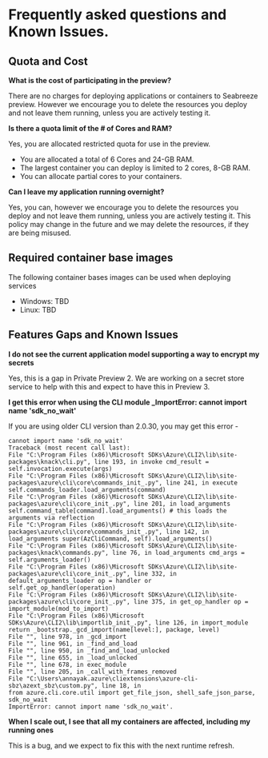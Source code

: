 # Frequently asked questions and Known Issues.

## Quota and Cost

**What is the cost of participating in the preview?**

 There are no charges for deploying applications or containers to Seabreeze preview. However we encourage you to delete the resources you deploy and not leave them running, unless you are actively testing it.

**Is there a quota limit of the # of Cores and RAM?**

Yes, you are allocated restricted quota for use in the preview.

-  You are allocated a total of 6 Cores and 24-GB RAM.
-  The largest container you can deploy is limited to 2 cores, 8-GB RAM.
-  You can allocate partial cores to your containers. 

**Can I leave my application running overnight?**

Yes, you can, however we encourage you to delete the resources you deploy and not leave them running, unless you are actively testing it. This policy may change in the future and we may delete the resources, if they are being misused.

## Required container base images
The following container bases images can be used when deploying services

- Windows: TBD
- Linux: TBD

## Features Gaps and Known Issues

**I do not see the current application model supporting a way to encrypt my secrets**

Yes, this is a gap in Private Preview 2. We are working on a secret store service to help with this and expect to have this in Preview 3. 

**I get this error when using the CLI module _ImportError: cannot import name 'sdk_no_wait'**

If you are using older CLI version than 2.0.30, you may get this error -

```
cannot import name 'sdk_no_wait'
Traceback (most recent call last):
File "C:\Program Files (x86)\Microsoft SDKs\Azure\CLI2\lib\site-packages\knack\cli.py", line 193, in invoke cmd_result = self.invocation.execute(args)
File "C:\Program Files (x86)\Microsoft SDKs\Azure\CLI2\lib\site-packages\azure\cli\core\commands_init_.py", line 241, in execute self.commands_loader.load_arguments(command)
File "C:\Program Files (x86)\Microsoft SDKs\Azure\CLI2\lib\site-packages\azure\cli\core_init_.py", line 201, in load_arguments self.command_table[command].load_arguments() # this loads the arguments via reflection
File "C:\Program Files (x86)\Microsoft SDKs\Azure\CLI2\lib\site-packages\azure\cli\core\commands_init_.py", line 142, in load_arguments super(AzCliCommand, self).load_arguments()
File "C:\Program Files (x86)\Microsoft SDKs\Azure\CLI2\lib\site-packages\knack\commands.py", line 76, in load_arguments cmd_args = self.arguments_loader()
File "C:\Program Files (x86)\Microsoft SDKs\Azure\CLI2\lib\site-packages\azure\cli\core_init_.py", line 332, in default_arguments_loader op = handler or self.get_op_handler(operation)
File "C:\Program Files (x86)\Microsoft SDKs\Azure\CLI2\lib\site-packages\azure\cli\core_init_.py", line 375, in get_op_handler op = import_module(mod_to_import)
File "C:\Program Files (x86)\Microsoft SDKs\Azure\CLI2\lib\importlib_init_.py", line 126, in import_module return _bootstrap._gcd_import(name[level:], package, level)
File "", line 978, in _gcd_import
File "", line 961, in _find_and_load
File "", line 950, in _find_and_load_unlocked
File "", line 655, in _load_unlocked
File "", line 678, in exec_module
File "", line 205, in _call_with_frames_removed
File "C:\Users\annayak.azure\cliextensions\azure-cli-sbz\azext_sbz\custom.py", line 18, in 
from azure.cli.core.util import get_file_json, shell_safe_json_parse, sdk_no_wait
ImportError: cannot import name 'sdk_no_wait'.
```

**When I scale out, I see that all my containers are affected, including my running ones**

This is a bug, and we expect to fix this with the next runtime refresh.


